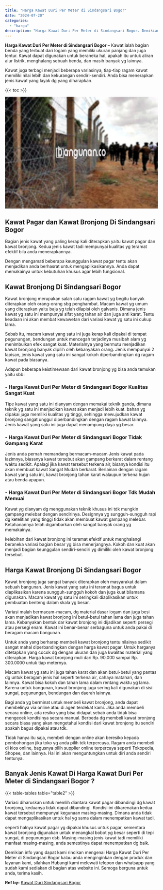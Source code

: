 ```yaml
---
title: "Harga Kawat Duri Per Meter di Sindangsari Bogor"
date: "2024-07-20"
categories: 
  - "harga"
description: "Harga Kawat Duri Per Meter di Sindangsari Bogor. Demikian info yang dapat kami rincikan mengenai Harga Kawat Duri Per Meter di Sindangsari Bogor kalau anda m..."
---
```


**Harga Kawat Duri Per Meter di Sindangsari Bogor** – Kawat ialah bagian benda yang terbuat dari logam yang memiliki ukuran panjang dan juga lentur. Kawat dapat digunakan untuk beraneka hal, apakah itu untuk aliran alur listrik, menghalang sebuah benda, dan masih banyak yg lainnya.

Kawat juga terbagi menjadi beberapa variasinya, tiap-tiap ragam kawat memiliki nilai lebih dan kekurangan sendiri-sendiri. Anda bisa menerapkan jenis kawat yang layak dg yang diharapkan.

{{< toc >}}

![Harga Kawat Duri Per Meter di Sindangsari Bogor](/images/jual-kawat-murah25.png)

## Kawat Pagar dan Kawat Bronjong Di Sindangsari Bogor

Bagian jenis kawat yang paling kerap kali diterapkan yaitu kawat pagar dan kawat bronjong. Kedua jenis kawat tadi mempunyai kualitas yg teramat efektif bila anda menerapkannya.

Dengan mengamati beberapa keunggulan kawat pagar tentu akan menjadikan anda berhasrat untuk mengaplikasikannya. Anda dapat memakainya untuk kebutuhan khusus agar lebih fungsional.

## Kawat Bronjong Di Sindangsari Bogor

Kawat bronjong merupakan salah satu ragam kawat yg begitu banyak diterapkan oleh orang-orang sbg penghambat. Macam kawat yg umum yang diterapkan yaitu baja yg telah dilapisi oleh galvanis. Dimana jenis kawat yg satu ini mempunyai sifat yang tahan air dan juga anti karat. Tentu keadaan ini akan membat kewawetan dari variasi kawat yg satu ini cukup lama.

Sebab itu, macam kawat yang satu ini juga kerap kali dipakai di tempat pegunungan, bendungan untuk mencegah terjadinya musibah alam yg menimbulkan efek sangat kuat. Materialnya yang bermutu menjadikan kawat bronjong banyak dipilih oleh kebanyakan orang. Jenis mempunyai 2 lapisan, jenis kawat yang satu ini sangat kokoh diperbandingkan dg ragam kawat pada biasanya.

Adapun beberapa keistimewaan dari kawat bronjong yg bisa anda temukan yaitu sbb:

### \- Harga Kawat Duri Per Meter di Sindangsari Bogor Kualitas Sangat Kuat

Tipe kawat yang satu ini dianyam dengan memakai teknik ganda, dimana teknik yg satu ini menjadikan kawat akan menjadi lebih kuat. bahan yg dipakai juga memiliki kualitas yg tinggi, sehingga mewujudkan kawat bronjong sangat unggul diperbandingkan dengan ragam kawat lainnya. Jenis kawat yang satu ini juga dapat menampung daya yg besar.

### \- Harga Kawat Duri Per Meter di Sindangsari Bogor Tidak Gampang Karat

Jenis anda pernah memandang bermacam-macam Jenis kawat pada lazimnya, biasanya kawat tersebut akan gampang berkarat dalam rentang waktu sedikit. Apalagi jika kawat tersebut terkena air, bisanya kondisi itu akan membuat kawat Sangat Mudah berkarat. Berlainan dengan ragam kawat yang satu ini, kawat bronjong tahan karat walaupun terkena hujan atau benda apapun.

### \- Harga Kawat Duri Per Meter di Sindangsari Bogor Tdk Mudah Memuai

Kawat yg dianyam dg menggunakan teknik khusus ini tdk mungkin gampang melebar dengan sendirinya. Designnya yg sungguh-sungguh rapi dg ketelitian yang tinggi tidak akan membuat kawat gampang melebar. Ketahanannya telah digambarkan oleh sangat banyak orang yg memakainya.

kelebihan dari kawat bronjong ini teramat efektif untuk menghalangi beraneka variasi bagian besar yg bisa menerjangnya. Kokoh dan kuat akan menjadi bagian keunggulan sendiri-sendiri yg dimiliki oleh kawat bronjong tersebut.

## Harga Kawat Bronjong Di Sindangsari Bogor

Kawat bronjong juga sangat banyak diterapkan oleh masyarakat dalam sebuah bangunan. Jenis kawat yang satu ini teramat bagus untuk diaplikasikan karena sungguh-sungguh kokoh dan juga kuat bilamana digunakan. Macam kawat yg satu ini seringkali diaplikasikan untuk pembuatan benteng dalam skala yg besar.

Variasi malah bermacam-macam, dg material dasar logam dan juga besi akan menjadikan kawat bronjong ini betul-betul tahan lama dan juga tahan lama. Kebanyakan bentuk dar kawat bronjong ini dijadikan seperti persegi atau persegi enam. Kawat ini benar-benar serbaguna untuk anda pakai di beragam macam bangunan.

Untuk anda yang berharap membeli kawat bronjong tentu nilainya sedikit sangat mahal diperbandingkan dengan harga kawat pagar. Untuk harganya ditetapkan yang cocok dg dengan ukuran dan juga kwalitas material yang diterapkan. Harga kawat bronjong muli dari Rp. 90.000 sampai Rp. 300.0000 untuk tiap meternya.

Macam kawat yg satu ini juga tahan karat dan akan betul-betul yang pantas dg untuk beragam jenis hal seperti terkena air, cahaya matahari, dan lainnya. Kawat bisa kokoh dan tahan lama dalam rentang waktu yg lama. Karena untuk bangunan, kawat bronjong juga sering kali digunakan di sisi sungai, pegunungan, bendungan dan daerah lainnya.

Bagi anda yg berminat untuk membeli kawat bronjong, anda dapat membelinya via online atau di agen terdekat kami. Jika anda membeli secara online, ada resiko yang bisa didapat sebab anda tidak bisa mengecek kondisinya secara manual. Berbeda dg membeli kawat bronjong secara biasa yang akan mengetahui kondisi dari kawat bronjong itu sendiri apakah bagus dipakai atau tdk.

Tidak hanya itu saja, membeli dengan online akan beresiko kepada pembohongan jika toko yg anda pilih tdk terpercaya. Ragam anda membeli di kios online, bagusnya pilih supplier online terpercaya seperti Tokopedia, Shopee, dan lainnya. Hal ini akan menguntungkan untuk diri anda sendiri tentunya.

## Banyak Jenis Kawat Di Harga Kawat Duri Per Meter di Sindangsari Bogor ?

{{< table-tables table="table2" >}}

Variasi diharuskan untuk memlih diantara kawat pagar dibandingi dg kawat bronjong, keduanya tidak dapat dibandingi. Kondisi ini dikarenakan kedua kawat tersebut mempunyai kegunaan masing-masing. Dimana anda tidak dapat mengaplikasikan untuk hal yg sama dalam menempatkan kawat tadi.

seperti halnya kawat pagar yg dipakai khusus untuk pagar, sementara kawat bronjong digunakan untuk menangkal bobot yg besar seperti di tepi sungai, di pegunungan dsb. Masing-masing jenis kawat tadi memiliki manfaat masing-masing, anda semestinya dapat menempatkan dg baik.

Demikian info yang dapat kami rincikan mengenai Harga Kawat Duri Per Meter di Sindangsari Bogor kalau anda menginginkan dengan produk dan layanan kami, silahkan Hubungi kami melewati telepon dan whatsapp yang sudah kami sediakan di bagian atas website ini. Semoga berguna untuk anda, terima kasih.

**Ref by:** [Kawat Duri Sindangsari Bogor](https://id.wikipedia.org/wiki/Kawat)
